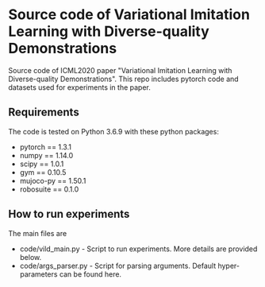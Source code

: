 # Source code of Variational Imitation Learning with Diverse-quality Demonstrations
Source code of ICML2020 paper "Variational Imitation Learning with Diverse-quality Demonstrations".
This repo includes pytorch code and datasets used for experiments in the paper. 

## Requirements
The code is tested on Python 3.6.9 with these python packages:
* pytorch == 1.3.1
* numpy == 1.14.0
* scipy == 1.0.1
* gym == 0.10.5
* mujoco-py == 1.50.1
* robosuite == 0.1.0

## How to run experiments
The main files are 
* code/vild_main.py - Script to run experiments. More details are provided below.
* code/args_parser.py - Script for parsing arguments. Default hyper-parameters can be found here.
